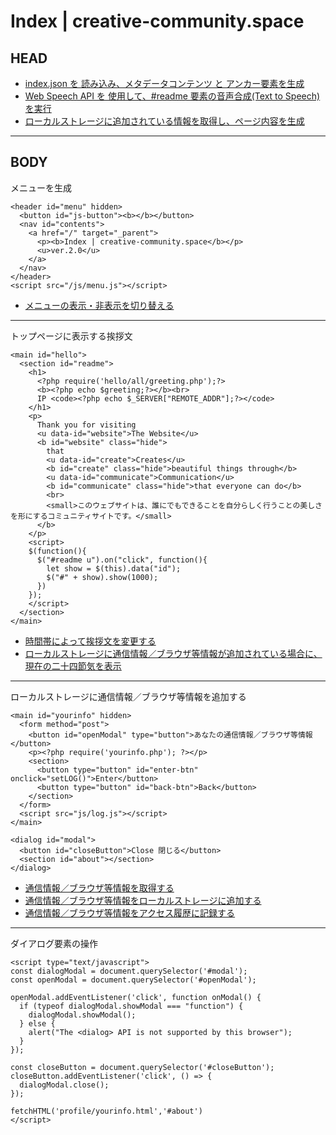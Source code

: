 # Index | creative-community.space

## HEAD
* [index.json を 読み込み、メタデータコンテンツ と アンカー要素を生成](js/index.js)
* [Web Speech API を 使用して、#readme 要素の音声合成(Text to Speech) を実行](js/hello.js)
* [ローカルストレージに追加されている情報を取得し、ページ内容を生成](js/readyState.js)

***

## BODY

メニューを生成
```
<header id="menu" hidden>
  <button id="js-button"><b></b></button>
  <nav id="contents">
    <a href="/" target="_parent">
      <p><b>Index | creative-community.space</b></p>
      <u>ver.2.0</u>
    </a>
  </nav>
</header>
<script src="/js/menu.js"></script>
```

* [メニューの表示・非表示を切り替える](js/menu.js)

---

トップページに表示する挨拶文
```
<main id="hello">
  <section id="readme">
    <h1>
      <?php require('hello/all/greeting.php');?>
      <b><?php echo $greeting;?></b><br>
      IP <code><?php echo $_SERVER["REMOTE_ADDR"];?></code>
    </h1>
    <p>
      Thank you for visiting
      <u data-id="website">The Website</u>
      <b id="website" class="hide">
        that
        <u data-id="create">Creates</u>
        <b id="create" class="hide">beautiful things through</b>
        <u data-id="communicate">Communication</u>
        <b id="communicate" class="hide">that everyone can do</b>
        <br>
        <small>このウェブサイトは、誰にでもできることを自分らしく行うことの美しさを形にするコミュニティサイトです。</small>
      </b>
    </p>
    <script>
    $(function(){
      $("#readme u").on("click", function(){
        let show = $(this).data("id");
        $("#" + show).show(1000);
      })
    });
    </script>
  </section>
</main>
```

* [時間帯によって挨拶文を変更する](hello/all/greeting.php)
* [ローカルストレージに通信情報／ブラウザ等情報が追加されている場合に、現在の二十四節気を表示](welcome.php)

---

ローカルストレージに通信情報／ブラウザ等情報を追加する
```
<main id="yourinfo" hidden>
  <form method="post">
    <button id="openModal" type="button">あなたの通信情報／ブラウザ等情報</button>
    <p><?php require('yourinfo.php'); ?></p>
    <section>
      <button type="button" id="enter-btn" onclick="setLOG()">Enter</button>
      <button type="button" id="back-btn">Back</button>
    </section>
  </form>
  <script src="js/log.js"></script>
</main>

<dialog id="modal">
  <button id="closeButton">Close 閉じる</button>
  <section id="about"></section>
</dialog>
```

* [通信情報／ブラウザ等情報を取得する](yourinfo.php)
* [通信情報／ブラウザ等情報をローカルストレージに追加する](js/log.js)
* [通信情報／ブラウザ等情報をアクセス履歴に記録する](log.php)


***

ダイアログ要素の操作
```
<script type="text/javascript">
const dialogModal = document.querySelector('#modal');
const openModal = document.querySelector('#openModal');

openModal.addEventListener('click', function onModal() {
  if (typeof dialogModal.showModal === "function") {
    dialogModal.showModal();
  } else {
    alert("The <dialog> API is not supported by this browser");
  }
});

const closeButton = document.querySelector('#closeButton');
closeButton.addEventListener('click', () => {
  dialogModal.close();
});

fetchHTML('profile/yourinfo.html','#about')
</script>
```
